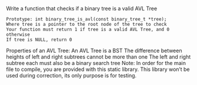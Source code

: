 Write a function that checks if a binary tree is a valid AVL Tree

    Prototype: int binary_tree_is_avl(const binary_tree_t *tree);
    Where tree is a pointer to the root node of the tree to check
    Your function must return 1 if tree is a valid AVL Tree, and 0 otherwise
    If tree is NULL, return 0
Properties of an AVL Tree:
    An AVL Tree is a BST
    The difference between heights of left and right subtrees cannot be more than one
    The left and right subtree each must also be a binary search tree
Note: In order for the main file to compile, you are provided with this static library. This library won’t be used during correction, its only purpose is for testing.